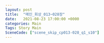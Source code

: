 ```yaml
---
layout: post
title:  "메인_회상_013~028장"
date:   2021-08-23 17:00:00 +0000
categories: Main
Tags: Story Main
SceneCode: ["scene_skip_cp013-028_q1_s10"]
---
```

